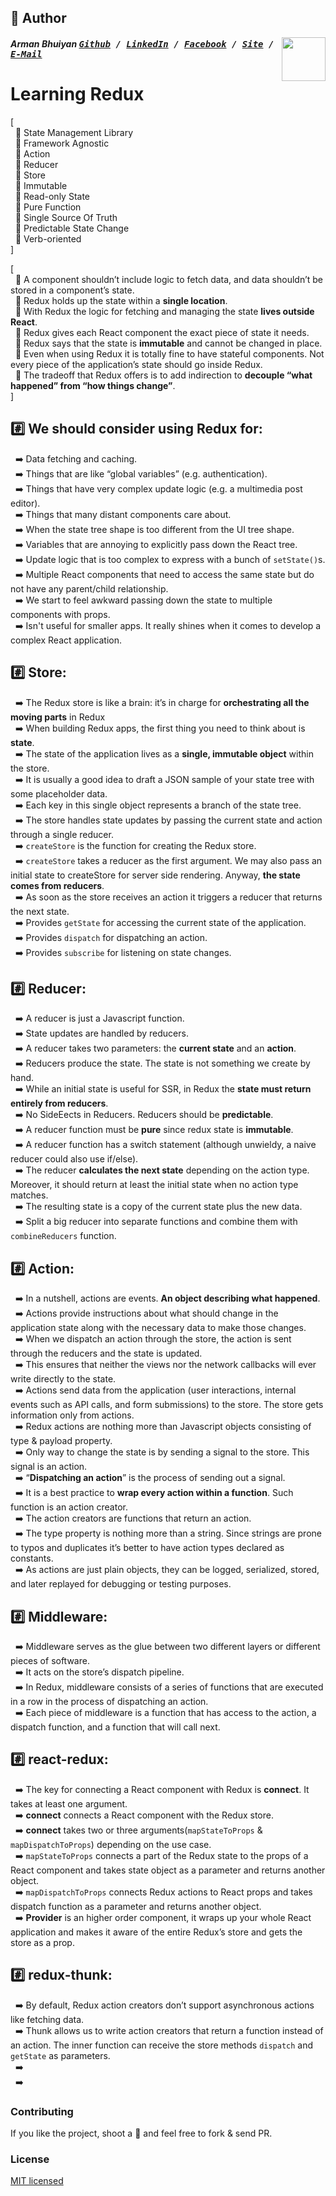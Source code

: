 ## 📝 Author
[<img src="https://media.licdn.com/dms/image/C5103AQE3SdZqmIyW0A/profile-displayphoto-shrink_200_200/0?e=1533168000&v=beta&t=reTZbwaCbB9R9V47Q9XiBGgGpY6_dS0KSK_gA8WsVCc" align="right" height="70" width="70">](http://armanbhuiyan.com)

##### Arman Bhuiyan <kbd>[Github](https://github.com/arman37) / [LinkedIn](https://www.linkedin.com/in/arman-bhuiyan) / [Facebook](https://www.facebook.com/arman.it37) / [Site](http://armanbhuiyan.com) /  [E-Mail](mailto:arman.it37@gmail.com)</kbd>

# Learning Redux

[ <br />
&nbsp; :diamond_shape_with_a_dot_inside: State Management Library <br />
&nbsp; :diamond_shape_with_a_dot_inside: Framework Agnostic <br />
&nbsp; :diamond_shape_with_a_dot_inside: Action <br />
&nbsp; :diamond_shape_with_a_dot_inside: Reducer <br />
&nbsp; :diamond_shape_with_a_dot_inside: Store <br />
&nbsp; :diamond_shape_with_a_dot_inside: Immutable <br />
&nbsp; :diamond_shape_with_a_dot_inside: Read-only State <br />
&nbsp; :diamond_shape_with_a_dot_inside: Pure Function <br />
&nbsp; :diamond_shape_with_a_dot_inside: Single Source Of Truth <br />
&nbsp; :diamond_shape_with_a_dot_inside: Predictable State Change <br />
&nbsp; :diamond_shape_with_a_dot_inside: Verb-oriented <br />
]

[ <br />
&nbsp; :diamond_shape_with_a_dot_inside: A component shouldn’t include logic to fetch data, and data shouldn’t be stored in a component’s state. <br />
&nbsp; :diamond_shape_with_a_dot_inside: Redux holds up the state within a **single location**. <br />
&nbsp; :diamond_shape_with_a_dot_inside: With Redux the logic for fetching and managing the state **lives outside React**. <br />
&nbsp; :diamond_shape_with_a_dot_inside: Redux gives each React component the exact piece of state it needs. <br />
&nbsp; :diamond_shape_with_a_dot_inside: Redux says that the state is **immutable** and cannot be changed in place. <br />
&nbsp; :diamond_shape_with_a_dot_inside: Even when using Redux it is totally fine to have stateful components. Not every piece of the application’s state should go inside Redux. <br />
&nbsp; :diamond_shape_with_a_dot_inside: The tradeoff that Redux offers is to add indirection to **decouple “what happened” from “how things change”**. <br />
]

## :hash: We should consider using Redux for:
&nbsp; :arrow_right: Data fetching and caching. <br />
&nbsp; :arrow_right: Things that are like “global variables” (e.g. authentication). <br />
&nbsp; :arrow_right: Things that have very complex update logic (e.g. a multimedia post editor). <br />
&nbsp; :arrow_right: Things that many distant components care about. <br />
&nbsp; :arrow_right: When the state tree shape is too different from the UI tree shape. <br />
&nbsp; :arrow_right: Variables that are annoying to explicitly pass down the React tree. <br />
&nbsp; :arrow_right: Update logic that is too complex to express with a bunch of `setState()`s. <br />
&nbsp; :arrow_right: Multiple React components that need to access the same state but do not have any parent/child relationship. <br />
&nbsp; :arrow_right: We start to feel awkward passing down the state to multiple components with props. <br />
&nbsp; :arrow_right: Isn't useful for smaller apps. It really shines when it comes to develop a complex React application. <br />

## :hash: Store:
&nbsp; :arrow_right: The Redux store is like a brain: it’s in charge for **orchestrating all the moving parts** in Redux <br />
&nbsp; :arrow_right: When building Redux apps, the first thing you need to think about is **state**. <br />
&nbsp; :arrow_right: The state of the application lives as a **single, immutable object** within the store. <br />
&nbsp; :arrow_right: It is usually a good idea to draft a JSON sample of your state tree with some placeholder data. <br />
&nbsp; :arrow_right: Each key in this single object represents a branch of the state tree. <br />
&nbsp; :arrow_right: The store handles state updates by passing the current state and action through a single reducer. <br />
&nbsp; :arrow_right: `createStore` is the function for creating the Redux store.  <br />
&nbsp; :arrow_right: `createStore` takes a reducer as the first argument. We may also pass an initial state to createStore for server side rendering. Anyway, **the state comes from reducers**. <br />
&nbsp; :arrow_right: As soon as the store receives an action it triggers a reducer that returns the next state. <br />
&nbsp; :arrow_right: Provides `getState` for accessing the current state of the application. <br />
&nbsp; :arrow_right: Provides `dispatch` for dispatching an action. <br />
&nbsp; :arrow_right: Provides `subscribe` for listening on state changes. <br />

## :hash: Reducer:
&nbsp; :arrow_right: A reducer is just a Javascript function. <br />
&nbsp; :arrow_right: State updates are handled by reducers. <br />
&nbsp; :arrow_right: A reducer takes two parameters: the **current state** and an **action**. <br />
&nbsp; :arrow_right: Reducers produce the state. The state is not something we create by hand. <br />
&nbsp; :arrow_right: While an initial state is useful for SSR, in Redux the **state must return entirely from reducers**. <br />
&nbsp; :arrow_right: No SideEects in Reducers. Reducers should be **predictable**. <br />
&nbsp; :arrow_right: A reducer function must be **pure** since redux state is **immutable**. <br />
&nbsp; :arrow_right: A reducer function has a switch statement (although unwieldy, a naive reducer could also use if/else). <br />
&nbsp; :arrow_right: The reducer **calculates the next state** depending on the action type. Moreover, it should return at least the initial state when no action type matches. <br />
&nbsp; :arrow_right: The resulting state is a copy of the current state plus the new data. <br />
&nbsp; :arrow_right: Split a big reducer into separate functions and combine them with `combineReducers` function. <br />

## :hash: Action:
&nbsp; :arrow_right: In a nutshell, actions are events. **An object describing what happened**.  <br />
&nbsp; :arrow_right: Actions provide instructions about what should change in the application state along with the necessary data to make those changes. <br />
&nbsp; :arrow_right: When we dispatch an action through the store, the action is sent through the reducers and the state is updated. <br />
&nbsp; :arrow_right: This ensures that neither the views nor the network callbacks will ever write directly to the state. <br />
&nbsp; :arrow_right: Actions send data from the application (user interactions, internal events such as API calls, and form submissions) to the store. The store gets information only from actions. <br />
&nbsp; :arrow_right: Redux actions are nothing more than Javascript objects consisting of type & payload property. <br />
&nbsp; :arrow_right: Only way to change the state is by sending a signal to the store. This signal is an action. <br />
&nbsp; :arrow_right: “**Dispatching an action**” is the process of sending out a signal. <br />
&nbsp; :arrow_right: It is a best practice to **wrap every action within a function**. Such function is an action creator. <br />
&nbsp; :arrow_right: The action creators are functions that return an action. <br />
&nbsp; :arrow_right: The type property is nothing more than a string. Since strings are prone to typos and duplicates it’s better to have action types declared as constants. <br />
&nbsp; :arrow_right: As actions are just plain objects, they can be logged, serialized, stored, and later replayed for debugging or testing purposes. <br />

## :hash: Middleware:
&nbsp; :arrow_right: Middleware serves as the glue between two different layers or different pieces of software. <br />
&nbsp; :arrow_right: It acts on the store’s dispatch pipeline. <br />
&nbsp; :arrow_right: In Redux, middleware consists of a series of functions that are executed in a row in the process of dispatching an action. <br />
&nbsp; :arrow_right: Each piece of middleware is a function that has access to the action, a dispatch function, and a function that will call next. <br />


## :hash: react-redux:
&nbsp; :arrow_right: The key for connecting a React component with Redux is **connect**. It takes at least one argument. <br />
&nbsp; :arrow_right: **connect** connects a React component with the Redux store. <br />
&nbsp; :arrow_right: **connect** takes two or three arguments(`mapStateToProps` & `mapDispatchToProps`) depending on the use case. <br />
&nbsp; :arrow_right: `mapStateToProps` connects a part of the Redux state to the props of a React component and takes state object as a parameter and returns another object. <br />
&nbsp; :arrow_right: `mapDispatchToProps` connects Redux actions to React props and takes dispatch function as a parameter and returns another object. <br />
&nbsp; :arrow_right: **Provider** is an higher order component, it wraps up your whole React application and makes it aware of the entire Redux’s store and gets the store as a prop. <br />

## :hash: redux-thunk:
&nbsp; :arrow_right: By default, Redux action creators don’t support asynchronous actions like fetching data. <br />
&nbsp; :arrow_right: Thunk allows us to write action creators that return a function instead of an action. The inner function can receive the store methods `dispatch` and `getState` as parameters. <br />
&nbsp; :arrow_right:  <br />
&nbsp; :arrow_right:  <br />


### Contributing
If you like the project, shoot a :star2: and feel free to fork & send PR.

### License

[MIT licensed](./LICENSE)
